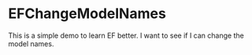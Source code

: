 # EFChangeModelNames
This is a simple demo to learn EF better. I want to see if I can change the model names.
